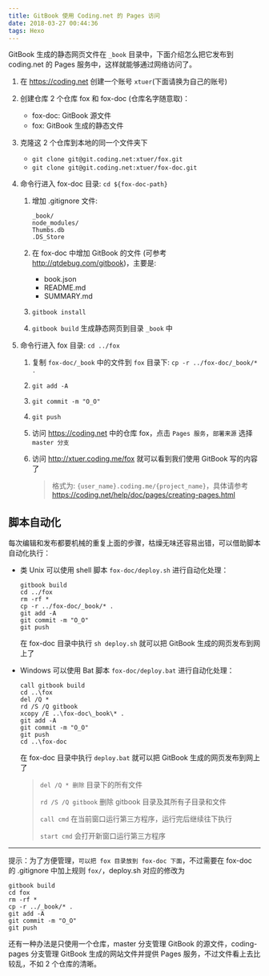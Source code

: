 ```yaml
---
title: GitBook 使用 Coding.net 的 Pages 访问
date: 2018-03-27 00:44:36
tags: Hexo
---
```


GitBook 生成的静态网页文件在 `_book` 目录中，下面介绍怎么把它发布到 coding.net 的 Pages 服务中，这样就能够通过网络访问了。

1. 在 <https://coding.net> 创建一个账号 `xtuer`(下面请换为自己的账号)
2. 创建仓库 2 个仓库 fox 和 fox-doc (仓库名字随意取)：
   * fox-doc: GitBook 源文件
   * fox: GitBook 生成的静态文件
3. 克隆这 2 个仓库到本地的同一个文件夹下
   * `git clone git@git.coding.net:xtuer/fox.git`
   * `git clone git@git.coding.net:xtuer/fox-doc.git` <!--more-->
4. 命令行进入 fox-doc 目录: `cd ${fox-doc-path}`
   1. 增加 .gitignore 文件:

      ```
      _book/
      node_modules/
      Thumbs.db
      .DS_Store
      ```

   2. 在 fox-doc 中增加 GitBook 的文件 (可参考 http://qtdebug.com/gitbook)，主要是:
      * book.json
      * README.md
      * SUMMARY.md
   3. `gitbook install`
   4. `gitbook build` 生成静态网页到目录 `_book` 中

5. 命令行进入 fox 目录: `cd ../fox`

   1. 复制 `fox-doc/_book` 中的文件到 `fox` 目录下: `cp -r ../fox-doc/_book/* .`
   2. `git add -A`
   3. `git commit -m "O_O"`
   4. `git push`
   5. 访问 <https://coding.net> 中的仓库 fox，点击 `Pages 服务`，`部署来源` 选择 `master 分支`
   6. 访问 <http://xtuer.coding.me/fox> 就可以看到我们使用 GitBook 写的内容了

      > 格式为: `{user_name}.coding.me/{project_name}`，具体请参考 <https://coding.net/help/doc/pages/creating-pages.html>

## 脚本自动化

每次编辑和发布都要机械的重复上面的步骤，枯燥无味还容易出错，可以借助脚本自动化执行：

* 类 Unix 可以使用 shell 脚本 `fox-doc/deploy.sh` 进行自动化处理：

  ```
  gitbook build
  cd ../fox
  rm -rf *
  cp -r ../fox-doc/_book/* .
  git add -A
  git commit -m "O_O"
  git push
  ```

  在 fox-doc 目录中执行 `sh deploy.sh` 就可以把 GitBook 生成的网页发布到网上了


* Windows 可以使用 Bat 脚本 `fox-doc/deploy.bat` 进行自动化处理：

  ```
  call gitbook build
  cd ..\fox
  del /Q *
  rd /S /Q gitbook
  xcopy /E ..\fox-doc\_book\* .
  git add -A
  git commit -m "O_O"
  git push
  cd ..\fox-doc
  ```

  在 fox-doc 目录中执行 `deploy.bat` 就可以把 GitBook 生成的网页发布到网上了

  > `del /Q * 删除` 目录下的所有文件
  >
  > `rd /S /Q gitbook` 删除 gitbook 目录及其所有子目录和文件
  >
  > `call cmd` 在当前窗口运行第三方程序，运行完后继续往下执行
  >
  > `start cmd` 会打开新窗口运行第三方程序

---

提示：为了方便管理，`可以把 fox 目录放到 fox-doc 下面`，不过需要在 fox-doc 的 .gitignore 中加上规则 `fox/`，deploy.sh 对应的修改为

```
gitbook build
cd fox
rm -rf *
cp -r ../_book/* .
git add -A
git commit -m "O_O"
git push
```

还有一种办法是只使用一个仓库，master 分支管理 GitBook 的源文件，coding-pages 分支管理 GitBook 生成的网站文件并提供 Pages 服务，不过文件看上去比较乱，不如 2 个仓库的清晰。